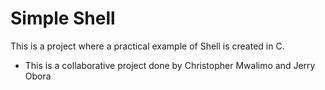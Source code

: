# Simple Shell
This is a project where a practical example of Shell is created in C.
- This is a collaborative project done by Christopher Mwalimo and Jerry Obora
